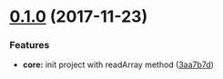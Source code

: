 <a name="0.1.0"></a>
# [0.1.0](https://github.com/nampdn/fs-array/compare/3aa7b7d...v0.1.0) (2017-11-23)


### Features

* **core:** init project with readArray method ([3aa7b7d](https://github.com/nampdn/fs-array/commit/3aa7b7d))



